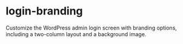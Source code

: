 # login-branding
Customize the WordPress admin login screen with branding options, including a two-column layout and a background image.
